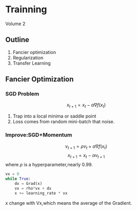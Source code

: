 #  Trainning 
Volume 2

## Outline

1. Fancier optimization
2. Regularization
3. Transfer Learning

## Fancier Optimization
### SGD Problem
$$x_{t+1} = x_t - \alpha \nabla f(x_t)$$
   1. Trap into a local minima or saddle point
   2. Loss comes from random mini-batch that noise.
### Improve:SGD+Momentum
$$v_{t+1} = \rho v_t +\alpha \nabla f(x_t)$$$$x_{t+1} = x_t - \alpha v_{t+1}$$where $\rho$ is a hyperparameter,nearly 0.99.
```python
vx = 0
while True:
    dx = Grad(x)
    vx = rho*vx + dx
    x += learning_rate * vx 
```
x change with Vx,which means the average of the Gradient.
